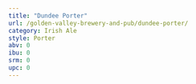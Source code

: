 ```yaml
---
title: "Dundee Porter"
url: /golden-valley-brewery-and-pub/dundee-porter/
category: Irish Ale
style: Porter
abv: 0
ibu: 0
srm: 0
upc: 0
---
```


